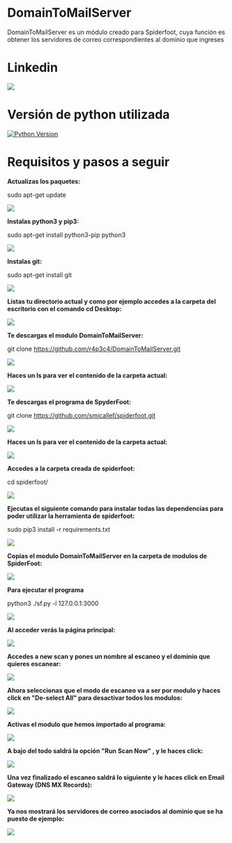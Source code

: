 # DomainToMailServer

DomainToMailServer es un módulo creado para Spiderfoot, cuya función es obtener los servidores de correo correspondientes al dominio que ingreses

# Linkedin
<a href="https://www.linkedin.com/in/rafael-peiro-calvet/"><img src="https://i.postimg.cc/8zsFGvXV/logo.jpg"></a>

# Versión de python utilizada

[![Python Version](https://img.shields.io/badge/python-3.9+-green)](https://www.python.org)

# Requisitos y pasos a seguir

**Actualizas los paquetes:**

sudo apt-get update

<img src="https://i.postimg.cc/X7ctq845/1.jpg">

**Instalas python3 y pip3:**

sudo apt-get install python3-pip python3

<img src="https://i.postimg.cc/wBPGZ4cC/2.jpg">

**Instalas git:** 

sudo apt-get install git

<img src="https://i.postimg.cc/N0LnNvT8/3.jpg">

**Listas tu directorio actual y como por ejemplo accedes a la carpeta del escritorio con el comando cd Desktop:**

<img src="https://i.postimg.cc/YqwJtVKk/4.jpg">


**Te descargas el modulo DomainToMailServer:**

git clone https://github.com/r4p3c4/DomainToMailServer.git


<img src="https://i.postimg.cc/Xq6D7ZPx/5.jpg">

**Haces un ls para ver el contenido de la carpeta actual:**

<img src="https://i.postimg.cc/XYjmCCYz/6.jpg">


**Te descargas el programa de SpyderFoot:**

git clone https://github.com/smicallef/spiderfoot.git

<img src="https://i.postimg.cc/MTQFS09v/7.jpg">


**Haces un ls para ver el contenido de la carpeta actual:**

<img src="https://i.postimg.cc/P5Scz5Lr/8.jpg">


**Accedes a la carpeta creada de spiderfoot:**

cd spiderfoot/

<img src="https://i.postimg.cc/2jnK9wqt/9.jpg">


**Ejecutas el siguiente comando para instalar todas las dependencias para poder utilizar la herramienta de spiderfoot:**

sudo pip3 install -r requirements.txt

<img src="https://i.postimg.cc/tJdv1qQb/10.jpg">


**Copias el modulo DomainToMailServer en la carpeta de modulos de SpiderFoot:**

<img src="https://i.postimg.cc/c4Z5pnwL/11.jpg">


**Para ejecutar el programa**

python3 ./sf.py -l 127.0.0.1:3000

<img src="https://i.postimg.cc/k5kTf679/12.jpg">



**Al acceder verás la página principal:**

<img src="https://i.postimg.cc/3JBbYxFC/13.jpg">



**Accedes a new scan y pones un nombre al escaneo y el dominio que quieres escanear:**

<img src="https://i.postimg.cc/t4vSnvfs/14.jpg">


**Ahora seleccionas que el modo de escaneo va a ser por modulo y haces click en "De-select All" para desactivar todos los modulos:**

<img src="https://i.postimg.cc/Zq1p2nVL/15.jpg">


**Activas el modulo que hemos importado al programa:**

<img src="https://i.postimg.cc/TPyntgqw/16.jpg">


**A bajo del todo saldrá la opción "Run Scan Now" , y le haces click:**

<img src="https://i.postimg.cc/K8pn7JTw/17.jpg">


**Una vez finalizado el escaneo saldrá lo siguiente y le haces click en Email Gateway (DNS MX Records):**

<div>
  <img align=center src="https://i.postimg.cc/NMmmctnv/18.jpg">
</div>

**Ya nos mostrará los servidores de correo asociados al dominio que se ha puesto de ejemplo:**

<img src="https://i.postimg.cc/FzxGrT3s/19.jpg">





